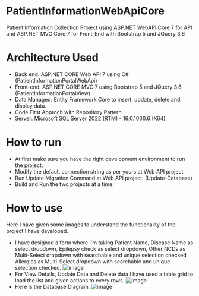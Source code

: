 # PatientInformationWebApiCore
Patient Information Collection Project using ASP.NET WebAPI Core 7 for API and ASP.NET MVC Core 7 for Front-End with Bootstrap 5 and JQuery 3.6

# Architecture Used
- Back end: ASP.NET CORE Web API 7 using C# (PatientInformationPortalWebApi)
- Front-end: ASP.NET CORE MVC 7 using Bootstrap 5 and JQuery 3.6 (PatientInformationPortalView)
- Data Managed: Entity Framework Core to insert, update, delete and display data.
- Code First Approch with Repository Pattern.
- Server: Microsoft SQL Server 2022 (RTM) - 16.0.1000.6 (X64)
  
# How to run
- At first make sure you have the right development environment to run the project.
- Modify the default connection string as per yours at Web API project.
- Run Update Migration Command at Web API project. (Update-Database)
- Build and Run the two projects at a time.
 
# How to use
Here I have given some images to understand the functionality of the project I have developed.
- I have designed a form where I'm taking Patient Name, Disease Name as select dropdown, Epilepsy check as select dropdown, Other NCDs as Multi-Select dropdown with searchable and unique selection checked, Allergies as Multi-Select dropdown with searchable and unique selection checked.
![image](https://github.com/sohelafzalshajol/PatientInformationWebApiCore/assets/70692930/98cfbbef-d11f-4f06-8b1d-3c05be5aae1c)
- For View Details, Update Data and Delete data I have used a table grid to load the list and given actions to every rows.
![image](https://github.com/sohelafzalshajol/PatientInformationWebApiCore/assets/70692930/6ccaa0c7-e227-43e3-9247-ea3b98afc8a3)
- Here is the Database Diagram.
![image](https://github.com/sohelafzalshajol/PatientInformationWebApiCore/assets/70692930/d08e19b2-5064-4f82-a561-7ce2a6f19aa7)
